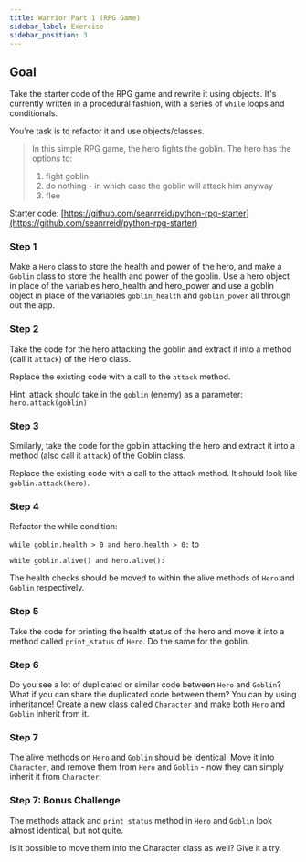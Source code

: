```yaml
---
title: Warrior Part 1 (RPG Game)
sidebar_label: Exercise
sidebar_position: 3
---
```


## Goal

Take the starter code of the RPG game and rewrite it using objects.
It's currently written in a procedural fashion, with a series of `while` loops and conditionals.

You're task is to refactor it and use objects/classes.

> In this simple RPG game, the hero fights the goblin.
> The hero has the options to:
>
>    1. fight goblin
>    2. do nothing - in which case the goblin will attack him anyway
>    3. flee

Starter code: [https://github.com/seanrreid/python-rpg-starter](https://github.com/seanrreid/python-rpg-starter)

### Step 1

Make a `Hero` class to store the health and power of the hero, and make a `Goblin` class to store the health and power of the goblin. Use a hero object in place of the variables hero_health and hero_power and use a goblin object in place of the variables `goblin_health` and `goblin_power` all through out the app.

### Step 2

Take the code for the hero attacking the goblin and extract it into a method (call it `attack`) of the Hero class.

Replace the existing code with a call to the `attack` method.

Hint: attack should take in the `goblin` (enemy) as a parameter: `hero.attack(goblin)`

### Step 3

Similarly, take the code for the goblin attacking the hero and extract it into a method (also call it `attack`) of the Goblin class.

Replace the existing code with a call to the attack method. It should look like `goblin.attack(hero)`.

### Step 4

Refactor the while condition:

`while goblin.health > 0 and hero.health > 0:`
to

`while goblin.alive() and hero.alive():`

The health checks should be moved to within the alive methods of `Hero` and `Goblin` respectively.

### Step 5

Take the code for printing the health status of the hero and move it into a method called `print_status` of `Hero`. Do the same for the goblin.

### Step 6

Do you see a lot of duplicated or similar code between `Hero` and `Goblin`? What if you can share the duplicated code between them? You can by using inheritance! Create a new class called `Character` and make both `Hero` and `Goblin` inherit from it.

### Step 7

The alive methods on `Hero` and `Goblin` should be identical. Move it into `Character`, and remove them from `Hero` and `Goblin` - now they can simply inherit it from `Character`.

### Step 7: Bonus Challenge

The methods attack and `print_status` method in `Hero` and `Goblin` look almost identical, but not quite.

Is it possible to move them into the Character class as well? Give it a try.

